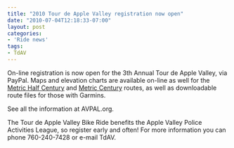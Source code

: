 ```yaml
---
title: "2010 Tour de Apple Valley registration now open"
date: "2010-07-04T12:18:33-07:00"
layout: post
categories:
- 'Ride news'
tags:
- TdAV
---
```


On-line registration is now open for the 3th Annual Tour de Apple Valley, via PayPal. Maps and elevation charts are available on-line as well for the [Metric Half Century](https://veloroutes.org/bikemaps/?route=52881) and [Metric Century](https://veloroutes.org/bikemaps/?route=53982) routes, as well as downloadable route files for those with Garmins.  
  
See all the information at AVPAL.org.

The Tour de Apple Valley Bike Ride benefits the Apple Valley Police Activities League, so register early and often! For more information you can phone 760-240-7428 or e-mail TdAV.
